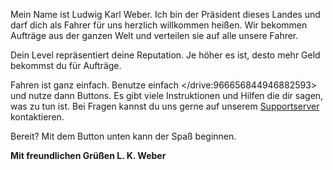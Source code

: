 Mein Name ist Ludwig Karl Weber. Ich bin der Präsident dieses Landes und darf dich als Fahrer für uns herzlich willkommen heißen.
Wir bekommen Aufträge aus der ganzen Welt und verteilen sie auf alle unsere Fahrer.

Dein Level repräsentiert deine Reputation. Je höher es ist, desto mehr Geld bekommst du für Aufträge.

Fahren ist ganz einfach. Benutze einfach </drive:966656844946882593> und nutze dann Buttons. Es gibt viele Instruktionen und Hilfen die dir sagen, was zu tun ist.
Bei Fragen kannst du uns gerne auf unserem [Supportserver](https://discord.gg/FzAxtGTUhN) kontaktieren.

Bereit? Mit dem Button unten kann der Spaß beginnen.

**Mit freundlichen Grüßen
L. K. Weber**
